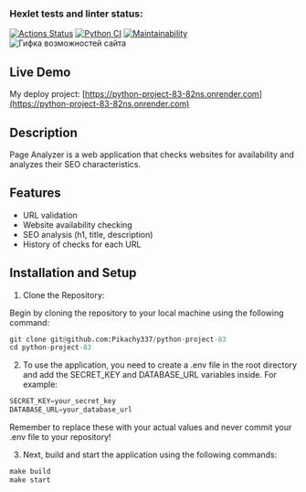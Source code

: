 ### Hexlet tests and linter status:

[![Actions Status](https://github.com/Pikachy337/python-project-83/actions/workflows/hexlet-check.yml/badge.svg)](https://github.com/Pikachy337/python-project-83/actions)
[![Python CI](https://github.com/Pikachy337/python-project-83/actions/workflows/ci.yml/badge.svg)](https://github.com/Pikachy337/python-project-83/actions/workflows/ci.yml)
<a href="https://qlty.sh/gh/Pikachy337/projects/python-project-83"><img src="https://qlty.sh/badges/393a03c6-5f02-417b-9a06-f5cd54d4ce55/maintainability.svg" alt="Maintainability" /></a>
<img src="https://cdn2.hexlet.io/store/derivatives/original/7bd880c9c167c174e27856dda2179f00.gif" alt="Гифка возможностей сайта">

## Live Demo

My deploy project: [https://python-project-83-82ns.onrender.com](https://python-project-83-82ns.onrender.com)

## Description

Page Analyzer is a web application that checks websites for availability and analyzes their SEO characteristics.

## Features

- URL validation
- Website availability checking
- SEO analysis (h1, title, description)
- History of checks for each URL

## Installation and Setup

1. Clone the Repository:

Begin by cloning the repository to your local machine using the following command:
```python
git clone git@github.com:Pikachy337/python-project-83
cd python-project-83
```

2. To use the application, you need to create a .env file in the root directory and add the SECRET_KEY and DATABASE_URL variables inside. For example:

```python
SECRET_KEY=your_secret_key
DATABASE_URL=your_database_url
```
Remember to replace these with your actual values and never commit your .env file to your repository!

3. Next, build and start the application using the following commands:
```python
make build
make start
```